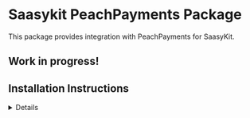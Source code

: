 # Saasykit PeachPayments Package

This package provides integration with PeachPayments for SaasyKit.

## Work in progress!

## Installation Instructions

<details>
To install the PeachPayments package, follow these steps:

### 1. Composer installtion

```
composer require mymage/saasykit-peachpayments
```

### 2. Laravel file publishing

```
php artisan vendor:publish --provider="MyMage\SaasykitPeachpayments\SaasykitPeachpaymentsServiceProvider"
```

### 3. Update `AppServiceProvider.php`

Ensure `use` statement is included:

```php
use App\Services\PaymentProviders\Peachpayments\PeachpaymentsProvider;
```

Then add `PeachpaymentsProvider` class:

```php
$this->app->tag([
    StripeProvider::class,
    PaddleProvider::class,
    LemonSqueezyProvider::class,
    PeachpaymentsProvider::class, // <----- Add this line
], 'payment-providers');
```

### 4. Update `PaymentProviderResource.php`

Ensure the settings page is included:

```php
public static function getPages(): array
{
    return [
        'index' => Pages\ListPaymentProviders::route('/'),
        'edit' => Pages\EditPaymentProvider::route('/{record}/edit'),
        'stripe-settings' => Pages\StripeSettings::route('/stripe-settings'),
        'paddle-settings' => Pages\PaddleSettings::route('/paddle-settings'),
        'lemon-squeezy-settings' => Pages\LemonSqueezySettings::route('/lemon-squeezy-settings'),
        'peachpayments-settings' => Pages\PeachpaymentsSettings::route('/peachpayments-settings'), // <----- Add this line
    ];
}
```

### 5. Update `PaymentProvidersSeeder.php`, `PaymentProviderConstants.php` and `ConfigConstants.php`

Ensure the entry for the seeder is added in `PaymentProvidersSeeder.php`:

```php
[
    'name' => 'Peachpayments',
    'slug' => PaymentProviderConstants::PEACHPAYMENTS_SLUG,
    'type' => 'multi',
    'created_at' => now()->format('Y-m-d H:i:s'),
    'updated_at' => now()->format('Y-m-d H:i:s'),
],
```

Ensure the slug constant is added in `PaymentProviderConstants.php`

```php
public const PEACHPAYMENTS_SLUG = 'peachpayments';
```

Ensure the following array values are defined in both `ENCRYPTED_CONFIGS` and `OVERRIDABLE_CONFIGS` constants in `ConfigConstants.php`:

```php
'services.peachpayments.entity_id',
'services.peachpayments.secret_token',
```

### 6. Run Laravel DB Seeders

```
php artisan db:seed --class=PaymentProvidersSeeder"
```

### 7. Add the webhook Route

Ensure the following route is defined in `routes/web.php`

```
// Peachpayments hosted checkout webhook
Route::post('/pp-hosted/secure/webhook', [
    App\Http\Controllers\PaymentProviders\PeachpaymentsController::class,
    'handleWebhook',
])->name('payments-providers.peachpayments.webhook');
```

</details>
